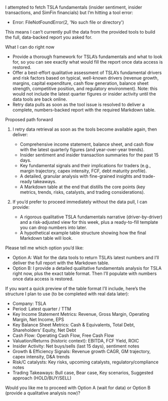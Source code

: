 I attempted to fetch TSLA fundamentals (insider sentiment, insider transactions, and SimFin financials) but I’m hitting a tool error:

- Error: FileNotFoundError(2, 'No such file or directory')

This means I can’t currently pull the data from the provided tools to build the full, data-backed report you asked for.

What I can do right now
- Provide a thorough framework for TSLA’s fundamentals and what to look for, so you can see exactly what would fill the report once data access is restored.
- Offer a best-effort qualitative assessment of TSLA’s fundamental drivers and risk factors based on typical, well-known drivers (revenue growth, margins, capital expenditure, cash flow generation, balance sheet strength, competitive position, and regulatory environment). Note: this would not include the latest quarter figures or insider activity until the data tools are back online.
- Retry data pulls as soon as the tool issue is resolved to deliver a complete, numbers-backed report with the required Markdown table.

Proposed path forward
1) I retry data retrieval as soon as the tools become available again, then deliver:
   - Comprehensive income statement, balance sheet, and cash flow with the latest quarterly figures (and year-over-year trends).
   - Insider sentiment and insider transaction summaries for the past 15 days.
   - Key fundamental signals and their implications for traders (e.g., margin trajectory, capex intensity, FCF, debt maturity profile).
   - A detailed, granular analysis with fine-grained insights and trade-ready takeaways.
   - A Markdown table at the end that distills the core points (key metrics, trends, risks, catalysts, and trading considerations).

2) If you’d prefer to proceed immediately without the data pull, I can provide:
   - A rigorous qualitative TSLA fundamentals narrative (driver-by-driver) and a risk-adjusted view for this week, plus a ready-to-fill template you can drop numbers into later.
   - A hypothetical example table structure showing how the final Markdown table will look.

Please tell me which option you’d like:
- Option A: Wait for the data tools to return TSLA’s latest numbers and I’ll deliver the full report with the Markdown table.
- Option B: I provide a detailed qualitative fundamentals analysis for TSLA right now, plus the exact table format. Then I’ll populate with numbers once data access is restored.

If you want a quick preview of the table format I’ll include, here’s the structure I plan to use (to be completed with real data later):

- Company: TSLA
- Period: Latest quarter / TTM
- Key Income Statement Metrics: Revenue, Gross Margin, Operating Margin, Net Income, EPS
- Key Balance Sheet Metrics: Cash & Equivalents, Total Debt, Shareholders’ Equity, Net Debt
- Cash Flow: Operating Cash Flow, Free Cash Flow
- Valuation/Returns (historic context): EBITDA, FCF Yield, ROIC
- Insider Activity: Net buys/sells (last 15 days), sentiment notes
- Growth & Efficiency Signals: Revenue growth CAGR, GM trajectory, capex intensity, D&A trends
- Risk/C catalysts: Key risks, upcoming catalysts, regulatory/compliance notes
- Trading Takeaways: Bull case, Bear case, Key scenarios, Suggested approach (HOLD/BUY/SELL)

Would you like me to proceed with Option A (wait for data) or Option B (provide a qualitative analysis now)?